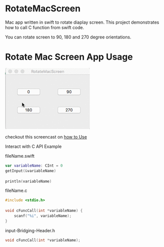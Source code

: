 # RotateMacScreen

Mac app written in swift to rotate diaplay screen.
This project demonstrates how to call C function from swift code.

You can rotate screen to 90, 180 and 270 degree orientations.

# Rotate Mac Screen App Usage #
![Animated walkthrough of the app](Assets/walkThrough.gif)

checkout this screencast on [how to Use](http://recordit.co/OQAnSbDPdk)

Interact with C API Example

fileName.swift
```swift
var variableName: CInt = 0
getInput(&variableName)

println(variableName)
```
fileName.c
```c
#include <stdio.h>

void cFuncCall(int *variableName) {
    scanf("%i", variableName);
}
```
input-Bridging-Header.h
```objective-c
void cFuncCall(int *variableName);
```
